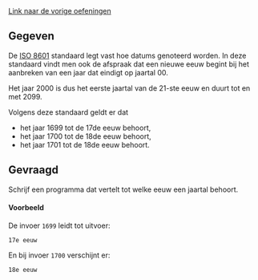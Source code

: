 <div class="text-end">
    <a class="btn btn-filled with-icon" href="https://dodona.be/nl/courses/2419/" target="_blank"><i class="mdi mdi-backburger mdi-24" title="link"></i>Link naar de vorige oefeningen</a>
</div>

## Gegeven

De <a href='https://nl.wikipedia.org/wiki/ISO_8601' target='_blank'>ISO 8601</a> standaard legt vast hoe datums genoteerd worden. In deze standaard vindt men ook de  afspraak dat een nieuwe eeuw begint bij het aanbreken van een jaar dat eindigt op jaartal 00.

Het jaar 2000 is dus het eerste jaartal van de 21-ste eeuw en duurt tot en met 2099.

Volgens deze standaard geldt er dat

- het jaar 1699 tot de 17de eeuw behoort,
- het jaar 1700 tot de 18de eeuw behoort,
- het jaar 1701 tot de 18de eeuw behoort.

## Gevraagd

Schrijf een programma dat vertelt tot welke eeuw een jaartal behoort.

#### Voorbeeld
De invoer `1699` leidt tot uitvoer:
```
17e eeuw
```

En bij invoer `1700` verschijnt er:
```
18e eeuw
```